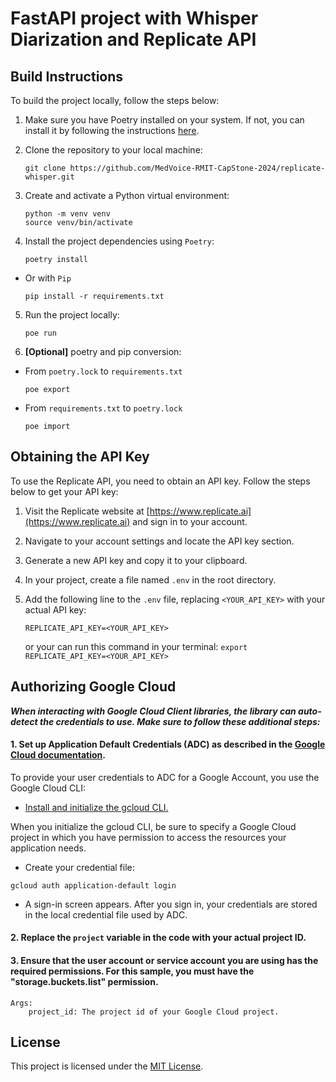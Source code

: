 # FastAPI project with Whisper Diarization and Replicate API

## Build Instructions
To build the project locally, follow the steps below:

1. Make sure you have Poetry installed on your system. If not, you can install it by following the instructions [here](https://python-poetry.org/docs/#installation).

2. Clone the repository to your local machine:
    ```shell
    git clone https://github.com/MedVoice-RMIT-CapStone-2024/replicate-whisper.git
    ```

3. Create and activate a Python virtual environment:
    ```shell
    python -m venv venv
    source venv/bin/activate
    ```

4. Install the project dependencies using `Poetry`:
    ```shell
    poetry install
    ```
- Or with `Pip`
    ```shell
    pip install -r requirements.txt
    ```

5. Run the project locally:
    ```shell
    poe run
    ```

6. **[Optional]** poetry and pip conversion:
- From `poetry.lock` to `requirements.txt`
    ```shell
    poe export
    ```
- From `requirements.txt` to `poetry.lock`
    ```shell
    poe import
    ```

## Obtaining the API Key
To use the Replicate API, you need to obtain an API key. Follow the steps below to get your API key:

1. Visit the Replicate website at [https://www.replicate.ai](https://www.replicate.ai) and sign in to your account.

2. Navigate to your account settings and locate the API key section.

3. Generate a new API key and copy it to your clipboard.

4. In your project, create a file named `.env` in the root directory.

5. Add the following line to the `.env` file, replacing `<YOUR_API_KEY>` with your actual API key:
    ```
    REPLICATE_API_KEY=<YOUR_API_KEY>
    ```
    or your can run this command in your terminal: `export REPLICATE_API_KEY=<YOUR_API_KEY>`

## Authorizing Google Cloud

***When interacting with Google Cloud Client libraries, the library can auto-detect the credentials to use.
Make sure to follow these additional steps:***

#### 1. Set up Application Default Credentials (ADC) as described in the [Google Cloud documentation](https://cloud.google.com/docs/authentication/external/set-up-adc).

To provide your user credentials to ADC for a Google Account, you use the Google Cloud CLI:

- [Install and initialize the gcloud CLI.](https://cloud.google.com/sdk/docs/install#linux)

When you initialize the gcloud CLI, be sure to specify a Google Cloud project in which you have permission to access the resources your application needs.

- Create your credential file:
```shell
gcloud auth application-default login
```
- A sign-in screen appears. After you sign in, your credentials are stored in the local credential file used by ADC.
#### 2. Replace the `project` variable in the code with your actual project ID.
#### 3. Ensure that the user account or service account you are using has the required permissions. For this sample, you must have the "storage.buckets.list" permission.
```
Args:
    project_id: The project id of your Google Cloud project.
```

## License
This project is licensed under the [MIT License](LICENSE).
